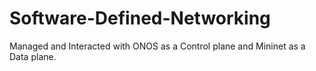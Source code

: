 # Software-Defined-Networking
Managed and Interacted with ONOS as a Control plane and Mininet as a Data plane.

